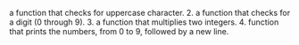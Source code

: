 a function that checks for uppercase character.
2. a function that checks for a digit (0 through 9).
3. a function that multiplies two integers.
4.  function that prints the numbers, from 0 to 9, followed by a new line.
